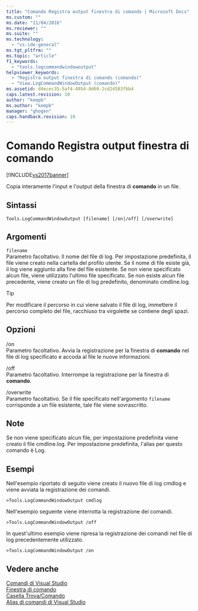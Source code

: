 ```yaml
---
title: "Comando Registra output finestra di comando | Microsoft Docs"
ms.custom: ""
ms.date: "11/04/2016"
ms.reviewer: ""
ms.suite: ""
ms.technology: 
  - "vs-ide-general"
ms.tgt_pltfrm: ""
ms.topic: "article"
f1_keywords: 
  - "tools.logcommandwindowoutput"
helpviewer_keywords: 
  - "Registra output finestra di comando (comando)"
  - "View.LogCommandWindowOutput (comando)"
ms.assetid: d4ecec35-5af4-4954-8d60-2cd24583fbb4
caps.latest.revision: 10
author: "kempb"
ms.author: "kempb"
manager: "ghogen"
caps.handback.revision: 10
---
```

# Comando Registra output finestra di comando
[!INCLUDE[vs2017banner](../../code-quality/includes/vs2017banner.md)]

Copia interamente l'input e l'output della finestra di **comando** in un file.  
  
## Sintassi  
  
```  
Tools.LogCommandWindowOutput [filename] [/on|/off] [/overwrite]  
```  
  
## Argomenti  
 `filename`  
 Parametro facoltativo.  Il nome del file di log.  Per impostazione predefinita, il file viene creato nella cartella del profilo utente.  Se il nome di file esiste già, il log viene aggiunto alla fine del file esistente.  Se non viene specificato alcun file, viene utilizzato l'ultimo file specificato.  Se non esiste alcun file precedente, viene creato un file di log predefinito, denominato cmdline.log.  
  
> [!TIP]
>  Per modificare il percorso in cui viene salvato il file di log, immettere il percorso completo del file, racchiuso tra virgolette se contiene degli spazi.  
  
## Opzioni  
 \/on  
 Parametro facoltativo.  Avvia la registrazione per la finestra di **comando** nel file di log specificato e accoda al file le nuove informazioni.  
  
 \/off  
 Parametro facoltativo.  Interrompe la registrazione per la finestra di **comando**.  
  
 \/overwrite  
 Parametro facoltativo.  Se il file specificato nell'argomento `filename` corrisponde a un file esistente, tale file viene sovrascritto.  
  
## Note  
 Se non viene specificato alcun file, per impostazione predefinita viene creato il file cmdline.log.  Per impostazione predefinita, l'alias per questo comando è Log.  
  
## Esempi  
 Nell'esempio riportato di seguito viene creato il nuovo file di log cmdlog e viene avviata la registrazione dei comandi.  
  
```  
>Tools.LogCommandWindowOutput cmdlog  
```  
  
 Nell'esempio seguente viene interrotta la registrazione dei comandi.  
  
```  
>Tools.LogCommandWindowOutput /off  
```  
  
 In quest'ultimo esempio viene ripresa la registrazione dei comandi nel file di log precedentemente utilizzato.  
  
```  
>Tools.LogCommandWindowOutput /on  
```  
  
## Vedere anche  
 [Comandi di Visual Studio](../../ide/reference/visual-studio-commands.md)   
 [Finestra di comando](../../ide/reference/command-window.md)   
 [Casella Trova\/Comando](../../ide/find-command-box.md)   
 [Alias di comandi di Visual Studio](../../ide/reference/visual-studio-command-aliases.md)